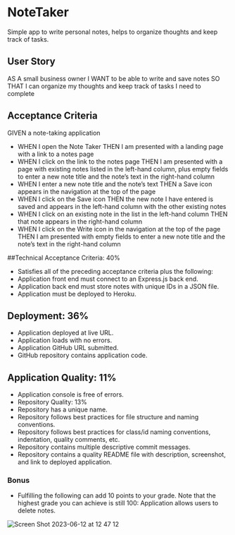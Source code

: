 # NoteTaker
Simple app to write personal notes, helps to organize thoughts and keep track of tasks.


## User Story
AS A small business owner
I WANT to be able to write and save notes
SO THAT I can organize my thoughts and keep track of tasks I need to complete

## Acceptance Criteria
GIVEN a note-taking application
- WHEN I open the Note Taker
THEN I am presented with a landing page with a link to a notes page
- WHEN I click on the link to the notes page
THEN I am presented with a page with existing notes listed in the left-hand column, plus empty fields to enter a new note title and the note’s text in the right-hand column
- WHEN I enter a new note title and the note’s text
THEN a Save icon appears in the navigation at the top of the page
- WHEN I click on the Save icon
THEN the new note I have entered is saved and appears in the left-hand column with the other existing notes
- WHEN I click on an existing note in the list in the left-hand column
THEN that note appears in the right-hand column
- WHEN I click on the Write icon in the navigation at the top of the page
THEN I am presented with empty fields to enter a new note title and the note’s text in the right-hand column


##Technical Acceptance Criteria: 40%
- Satisfies all of the preceding acceptance criteria plus the following:
- Application front end must connect to an Express.js back end.
- Application back end must store notes with unique IDs in a JSON file.
- Application must be deployed to Heroku.

## Deployment: 36%
- Application deployed at live URL.
- Application loads with no errors.
- Application GitHub URL submitted.
- GitHub repository contains application code.

## Application Quality: 11%
- Application console is free of errors.
- Repository Quality: 13%
- Repository has a unique name.
- Repository follows best practices for file structure and naming conventions.
- Repository follows best practices for class/id naming conventions, indentation, quality comments, etc.
- Repository contains multiple descriptive commit messages.
- Repository contains a quality README file with description, screenshot, and link to deployed application.

### Bonus
- Fulfilling the following can add 10 points to your grade. Note that the highest grade you can achieve is still 100:
Application allows users to delete notes.

![Screen Shot 2023-06-12 at 12 47 12](https://github.com/mondragonSaiz/NoteTaker/assets/71055501/15bd6968-e0ba-4458-bc5e-a35988c46f36)
